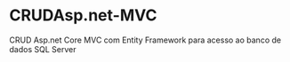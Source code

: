 # CRUDAsp.net-MVC
 CRUD Asp.net Core MVC com Entity Framework para acesso ao banco de dados SQL Server
